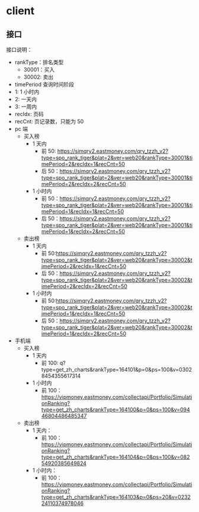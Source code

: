 # client

## 接口

接口说明：

- rankType：排名类型
  - 30001：买入
  - 30002: 卖出
- timePeriod 查询时间阶段
- 1: 1 小时内
- 2: 一天内
- 3: 一周内
- recIdx: 页码
- recCnt: 页记录数，只能为 50
- pc 端
  - 买入榜
    - 1 天内
      - 前 50: https://simqry2.eastmoney.com/qry_tzzh_v2?type=spo_rank_tiger&plat=2&ver=web20&rankType=30001&timePeriod=2&recIdx=1&recCnt=50
      - 后 50：https://simqry2.eastmoney.com/qry_tzzh_v2?type=spo_rank_tiger&plat=2&ver=web20&rankType=30001&timePeriod=2&recIdx=2&recCnt=50
    - 1 小时内
      - 前 50：https://simqry2.eastmoney.com/qry_tzzh_v2?type=spo_rank_tiger&plat=2&ver=web20&rankType=30001&timePeriod=1&recIdx=1&recCnt=50
      - 后 50：https://simqry2.eastmoney.com/qry_tzzh_v2?type=spo_rank_tiger&plat=2&ver=web20&rankType=30001&timePeriod=1&recIdx=2&recCnt=50
  - 卖出榜
    - 1 天内
      - 前 50:https://simqry2.eastmoney.com/qry_tzzh_v2?type=spo_rank_tiger&plat=2&ver=web20&rankType=30002&timePeriod=2&recIdx=1&recCnt=50
      - 后 50：https://simqry2.eastmoney.com/qry_tzzh_v2?type=spo_rank_tiger&plat=2&ver=web20&rankType=30002&timePeriod=2&recIdx=2&recCnt=50
    - 1 小时内
      - 前 50:https://simqry2.eastmoney.com/qry_tzzh_v2?type=spo_rank_tiger&plat=2&ver=web20&rankType=30002&timePeriod=1&recIdx=1&recCnt=50
      - 后 50：https://simqry2.eastmoney.com/qry_tzzh_v2?type=spo_rank_tiger&plat=2&ver=web20&rankType=30002&timePeriod=1&recIdx=2&recCnt=50
- 手机端
  - 买入榜
    - 1 天内
      - 前 100: q?type=get_zh_charts&rankType=164101&p=0&ps=100&v=03028454355617314
    - 1 小时内
      - 前 100：https://vipmoney.eastmoney.com/collectapi/Portfolio/SimulationRanking?type=get_zh_charts&rankType=164100&p=0&ps=100&v=09446804486485347
  - 卖出榜
    - 1 天内：
      - 前 100：https://vipmoney.eastmoney.com/collectapi/Portfolio/SimulationRanking?type=get_zh_charts&rankType=164104&p=0&ps=100&v=08254920385649824
    - 1 小时内：
      - 前 100：https://vipmoney.eastmoney.com/collectapi/Portfolio/SimulationRanking?type=get_zh_charts&rankType=164103&p=0&ps=20&v=023224110374978046
